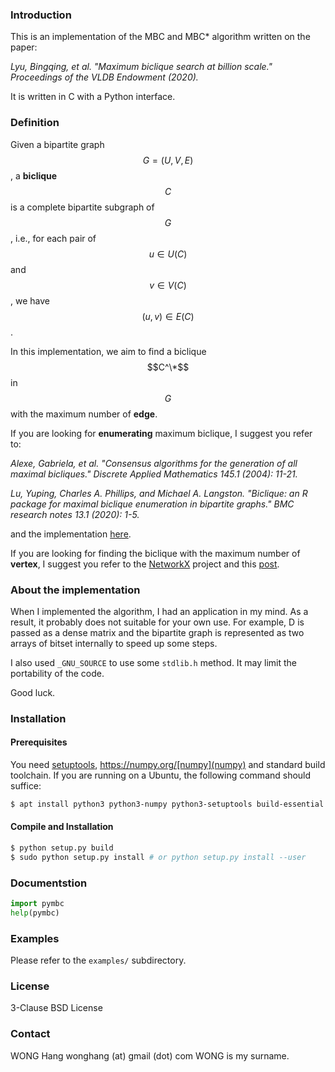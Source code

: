### Introduction

This is an implementation of the MBC and MBC* algorithm written on the paper:

*Lyu, Bingqing, et al. "Maximum biclique search at billion scale." Proceedings of the VLDB Endowment (2020).*

It is written in C with a Python interface.

### Definition

Given a bipartite graph $$G = (U, V, E)$$, a **biclique** $$C$$ is a complete bipartite subgraph of
$$G$$, i.e., for each pair of $$u \in U(C)$$ and $$v \in V(C)$$, we have $$(u, v) \in E(C)$$.

In this implementation, we aim to find a biclique $$C^\*$$ in $$G$$ with the maximum number of **edge**.

If you are looking for **enumerating** maximum biclique, I suggest you refer to:

*Alexe, Gabriela, et al. "Consensus algorithms for the generation of all maximal bicliques." Discrete Applied Mathematics 145.1 (2004): 11-21.*

*Lu, Yuping, Charles A. Phillips, and Michael A. Langston. "Biclique: an R package for maximal biclique enumeration in bipartite graphs." BMC research notes 13.1 (2020): 1-5.*

and the implementation [here](https://cran.r-project.org/web/packages/biclique/index.html).

If you are looking for finding the biclique with the maximum number of **vertex**, I suggest you refer to the [NetworkX](https://networkx.org/) project and this [post](https://cs.stackexchange.com/questions/131081/polynomial-time-algorithm-to-solve-the-maximum-vertex-bipartite-subgraph-problem).

### About the implementation

When I implemented the algorithm, I had an application in my mind. As a result, it probably does not suitable for your own use. For example, D is passed as a dense matrix and the bipartite graph is represented as two arrays of bitset internally to speed up some steps. 

I also used `_GNU_SOURCE` to use some `stdlib.h` method. It may limit the portability of the code.

Good luck.

### Installation

#### Prerequisites
You need [setuptools](https://pypi.org/project/setuptools/), https://numpy.org/[numpy](numpy) and standard build toolchain. If you are running on a Ubuntu, the following command should suffice:

```bash
$ apt install python3 python3-numpy python3-setuptools build-essential libpython3-dev
```

#### Compile and Installation

```bash
$ python setup.py build
$ sudo python setup.py install # or python setup.py install --user
```

### Documentstion

```python
import pymbc
help(pymbc)
```

### Examples

Please refer to the `examples/` subdirectory.

### License

3-Clause BSD License

### Contact

WONG Hang wonghang (at) gmail (dot) com
WONG is my surname.

